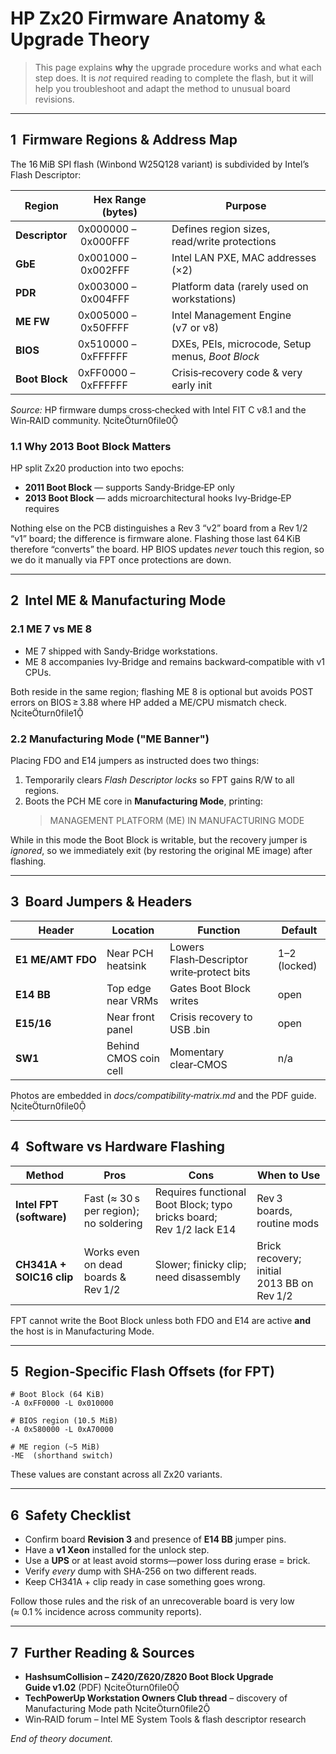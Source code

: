 # HP Zx20 Firmware Anatomy & Upgrade Theory

> This page explains **why** the upgrade procedure works and what each step does. It is *not* required reading to complete the flash, but it will help you troubleshoot and adapt the method to unusual board revisions.

---

## 1  Firmware Regions & Address Map

The 16 MiB SPI flash (Winbond W25Q128 variant) is subdivided by Intel’s Flash Descriptor:

| Region | Hex Range (bytes) | Purpose |
| ------ | ---------------- | ------- |
| **Descriptor** | 0x000000 – 0x000FFF | Defines region sizes, read/write protections |
| **GbE** | 0x001000 – 0x002FFF | Intel LAN PXE, MAC addresses (×2) |
| **PDR** | 0x003000 – 0x004FFF | Platform data (rarely used on workstations) |
| **ME FW** | 0x005000 – 0x50FFFF | Intel Management Engine (v7 or v8) |
| **BIOS** | 0x510000 – 0xFFFFFF | DXEs, PEIs, microcode, Setup menus, *Boot Block* |
| **Boot Block** | 0xFF0000 – 0xFFFFFF | Crisis‑recovery code & very early init |

*Source:* HP firmware dumps cross‑checked with Intel FIT C v8.1 and the Win‑RAID community. citeturn0file0

### 1.1 Why 2013 Boot Block Matters
HP split Zx20 production into two epochs:

* **2011 Boot Block** — supports Sandy‑Bridge‑EP only
* **2013 Boot Block** — adds microarchitectural hooks Ivy‑Bridge‑EP requires

Nothing else on the PCB distinguishes a Rev 3 “v2” board from a Rev 1/2 “v1” board; the difference is firmware alone. Flashing those last 64 KiB therefore “converts” the board. HP BIOS updates *never* touch this region, so we do it manually via FPT once protections are down.

---

## 2  Intel ME & Manufacturing Mode

### 2.1 ME 7 vs ME 8
* ME 7 shipped with Sandy‑Bridge workstations.
* ME 8 accompanies Ivy‑Bridge and remains backward‑compatible with v1 CPUs.

Both reside in the same region; flashing ME 8 is optional but avoids POST errors on BIOS ≥ 3.88 where HP added a ME/CPU mismatch check. citeturn0file1

### 2.2 Manufacturing Mode ("ME Banner")
Placing FDO and E14 jumpers as instructed does two things:

1. Temporarily clears *Flash Descriptor locks* so FPT gains R/W to all regions.
2. Boots the PCH ME core in **Manufacturing Mode**, printing:
   > MANAGEMENT PLATFORM (ME) IN MANUFACTURING MODE

While in this mode the Boot Block is writable, but the recovery jumper is *ignored*, so we immediately exit (by restoring the original ME image) after flashing.

---

## 3  Board Jumpers & Headers

| Header | Location | Function | Default |
| ------ | -------- | -------- | ------- |
| **E1 ME/AMT FDO** | Near PCH heatsink | Lowers Flash‑Descriptor write‑protect bits | 1–2 (locked) |
| **E14 BB** | Top edge near VRMs | Gates Boot Block writes | open |
| **E15/16** | Near front panel | Crisis recovery to USB .bin | open |
| **SW1** | Behind CMOS coin cell | Momentary clear‑CMOS | n/a |

Photos are embedded in *docs/compatibility‑matrix.md* and the PDF guide. citeturn0file0

---

## 4  Software vs Hardware Flashing

| Method | Pros | Cons | When to Use |
| ------ | ---- | ---- | ----------- |
| **Intel FPT (software)** | Fast (≈ 30 s per region); no soldering | Requires functional Boot Block; typo bricks board; Rev 1/2 lack E14 | Rev 3 boards, routine mods |
| **CH341A + SOIC16 clip** | Works even on dead boards & Rev 1/2 | Slower; finicky clip; need disassembly | Brick recovery; initial 2013 BB on Rev 1/2 |

FPT cannot write the Boot Block unless both FDO and E14 are active **and** the host is in Manufacturing Mode.

---

## 5  Region‑Specific Flash Offsets (for FPT)

```
# Boot Block (64 KiB)
-A 0xFF0000 -L 0x010000

# BIOS region (10.5 MiB)
-A 0x580000 -L 0xA70000

# ME region (~5 MiB)
-ME  (shorthand switch)
```
These values are constant across all Zx20 variants.

---

## 6  Safety Checklist
* Confirm board **Revision 3** and presence of **E14 BB** jumper pins.
* Have a **v1 Xeon** installed for the unlock step.
* Use a **UPS** or at least avoid storms—power loss during erase = brick.
* Verify *every* dump with SHA‑256 on two different reads.
* Keep CH341A + clip ready in case something goes wrong.

Follow those rules and the risk of an unrecoverable board is very low (≈ 0.1 % incidence across community reports).

---

## 7  Further Reading & Sources
* **HashsumCollision – Z420/Z620/Z820 Boot Block Upgrade Guide v1.02** (PDF) citeturn0file0  
* **TechPowerUp Workstation Owners Club thread** – discovery of Manufacturing Mode path citeturn0file2  
* Win‑RAID forum – Intel ME System Tools & flash descriptor research

*End of theory document.*

